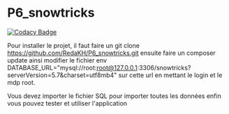 # P6_snowtricks

[![Codacy Badge](https://api.codacy.com/project/badge/Grade/9532006d65f7475da17822e57540d3c8)](https://app.codacy.com/gh/RedaKH/P6_snowtricks?utm_source=github.com&utm_medium=referral&utm_content=RedaKH/P6_snowtricks&utm_campaign=Badge_Grade_Settings)

Pour installer le projet, il faut faire un git clone https://github.com/RedaKH/P6_snowtricks.git  ensuite faire un composer update ainsi modifier le fichier env  DATABASE_URL="mysql://root:root@127.0.0.1:3306/snowtricks?serverVersion=5.7&charset=utf8mb4" sur cette url en mettant le login et le mdp root. 

Vous devez importer le fichier SQL pour importer toutes les données enfin vous pouvez tester et utiliser l'application
